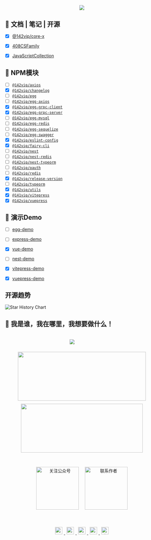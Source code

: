 <!--参考地址：https://readme-typing-svg.herokuapp.com/demo/-->

<h1 align="center">
  <a href="https://142vip.cn/">
    <img src="https://readme-typing-svg.herokuapp.com?size=18&width=500&lines=%40142vip%2C+微信公众号：储凡;If+you+have+a+dream%2C+you+have+to+defend+it!">
  </a>
</h1>


## 💪 文档 | 笔记 | 开源

- [x] [@142vip/core-x](https://github.com/142vip/core-x)
- [x] [408CSFamily](https://github.com/142vip/408CSFamily)
- [x] [JavaScriptCollection](https://github.com/142vip/JavaScriptCollection)


## 🧠 NPM模块

- [ ] [`@142vip/axios`](https://www.npmjs.com/package/@142vip/axios)
- [x] [`@142vip/changelog`](https://www.npmjs.com/package/@142vip/changelog)
- [ ] [`@142vip/egg`](https://www.npmjs.com/package/@142vip/egg)
- [ ] [`@142vip/egg-axios`](https://www.npmjs.com/package/@142vip/egg-axios)
- [x] [`@142vip/egg-grpc-client`](https://www.npmjs.com/package/@142vip/egg-grpc-client)
- [x] [`@142vip/egg-grpc-server`](https://www.npmjs.com/package/@142vip/egg-grpc-server)
- [ ] [`@142vip/egg-mysql`](https://www.npmjs.com/package/@142vip/egg-mysql)
- [ ] [`@142vip/egg-redis`](https://www.npmjs.com/package/@142vip/egg-redis)
- [ ] [`@142vip/egg-sequelize`](https://www.npmjs.com/package/@142vip/egg-sequelize)
- [ ] [`@142vip/egg-swagger`](https://www.npmjs.com/package/@142vip/egg-swagger)
- [x] [`@142vip/eslint-config`](https://www.npmjs.com/package/@142vip/eslint-config)
- [x] [`@142vip/fairy-cli`](https://www.npmjs.com/package/@142vip/fairy-cli)
- [ ] [`@142vip/nest`](https://www.npmjs.com/package/@142vip/nest)
- [ ] [`@142vip/nest-redis`](https://www.npmjs.com/package/@142vip/nest-redis)
- [ ] [`@142vip/nest-typeorm`](https://www.npmjs.com/package/@142vip/axios)
- [ ] [`@142vip/oauth`](https://www.npmjs.com/package/@142vip/oauth)
- [ ] [`@142vip/redis`](https://www.npmjs.com/package/@142vip/redis)
- [x] [`@142vip/release-version`](https://www.npmjs.com/package/@142vip/release-version)
- [ ] [`@142vip/typeorm`](https://www.npmjs.com/package/@142vip/typeorm)
- [x] [`@142vip/utils`](https://www.npmjs.com/package/@142vip/utils)
- [x] [`@141vip/vitepress`](https://www.npmjs.com/package/@142vip/vitepress)
- [x] [`@142vip/vuepress`](https://www.npmjs.com/package/@142vip/vuepress)

## 🧰 演示Demo

- [ ] [egg-demo](https://github.com/142vip/core-x/tree/main/apps/egg-demo)
- [ ] [express-demo](https://github.com/142vip/core-x/tree/main/apps/express-demo)
- [x] [vue-demo](https://github.com/142vip/vue-demo)
- [ ] [nest-demo](https://github.com/142vip/nest-demo)
- [x] [vitepress-demo](https://github.com/142vip/core-x/tree/main/apps/vitepress-demo)
- [x] [vuepress-demo](https://github.com/142vip/core-x/tree/main/apps/vuepress-demo)



## 开源趋势


<picture>
  <img alt="Star History Chart" src="https://api.star-history.com/svg?repos=142vip/core-x,142vip/408CSFamily,142vip/JavaScriptCollection&type=Date" />
</picture>



## 🚀 我是谁，我在哪里，我想要做什么！



<div style="text-align: center">
    <div class="code-statistic-container" style="width: 400px;padding: 20px;" align="center">
        <img  src="https://github-profile-trophy.vercel.app/?username=mmdapl&theme=gruvbox&row=1&column=6&no-frame=true&no-bg=true" />
    </div>
    <div class="data-statistic-container" align="center">
        <table style="border:none;cell-padding:0; cell-spacing:0;border-collapse:collapse;" border="0">
          <img height="160px" width="420px" style="margin:5px;" src="https://github-readme-stats.vercel.app/api?username=mmdapl&hide_title=true&hide_border=true&show_icons=trueline_height=21&text_color=000&icon_color=000&bg_color=0,ea6161,ffc64d,fffc4d,52fa5a&theme=graywhite" />
          <img height="160px" width="400px" style="padding:5px;" src="https://github-readme-stats.vercel.app/api/top-langs/?username=mmdapl&hide_title=true&hide_border=true&layout=compact&langs_count=6&text_color=000&icon_color=fff&bg_color=0,52fa5a,4dfcff,c64dff&theme=graywhite" />
        </table>
    </div>
    <div  align="center" >
        <table style="border:none;cell-padding:0; cell-spacing:0;border-collapse:collapse;" border="0">
            <img src="https://cdn.statically.io/gh/142vip/cdn_service@main/media/fairy-sister-450x450.jpg" 
                width="140px"
                style="margin:10px"
                title="欢迎关注公众号:Rong姐姐好可爱" alt="关注公众号"/>
            <img src="https://cdn.statically.io/gh/142vip/cdn_service@main/media/chu-fan-443-650x650.jpg"
                width="140px"
                style="margin:10px"
                title="欢迎添加微信：chufan443 " alt="联系作者"/>
        </table>
    </div>
    <div  style="text-align: center;padding: 10px" align="center">
        <a
          href="https://github.com/mmdapl"
          rel="nofollow noreferrer"
          target="_blank"
          title="点击跳转Github主页"
        >
          <img src="https://cdn.statically.io/gh/142vip/cdn_service@main/main-vip/svg/github.svg"
            style="margin: 5px;width: 24px;height: 24px;">
        </a>
        <a
          href="https://gitee.com/Mmdapl"
          rel="nofollow noreferrer"
          target="_blank"
          title="点击跳转码云主页"
        >
          <img src="https://cdn.statically.io/gh/142vip/cdn_service@main/main-vip/svg/gitee.svg"
            style="margin: 5px;width: 24px;height: 24px;">
        </a>
        <a
          href="https://juejin.im/user/448256476724807"
          rel="nofollow noreferrer"
          target="_blank"
          title="点击跳转掘金主页"
        >
          <img src="https://cdn.statically.io/gh/142vip/cdn_service@main/main-vip/svg/juejin.svg"
            style="margin: 5px;width: 24px;height: 24px;">
        </a>
        <a
          href="https://space.bilibili.com/350937042"
          rel="nofollow noreferrer"
          target="_blank"
          title="点击跳转B站主页"
        >
          <img src="https://cdn.statically.io/gh/142vip/cdn_service@main/main-vip/svg/bilibili.svg"
            style="margin: 5px;width: 24px;height: 24px;">
        </a>
        <a
          href="https://blog.csdn.net/Mmdapl"
          rel="nofollow noreferrer"
          target="_blank"
          title="点击跳转CSDN博客主页"
        >
          <img src="https://cdn.statically.io/gh/142vip/cdn_service@main/main-vip/svg/csdn.svg"
            title="点击跳转CSDN博客主页"
            style="margin: 5px;width: 24px;height: 24px;">
        </a>
    </div>
</div>











